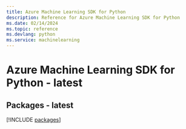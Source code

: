 ```yaml
---
title: Azure Machine Learning SDK for Python
description: Reference for Azure Machine Learning SDK for Python
ms.date: 02/14/2024
ms.topic: reference
ms.devlang: python
ms.service: machinelearning
---
```

# Azure Machine Learning SDK for Python - latest
## Packages - latest
[!INCLUDE [packages](machine-learning-index.md)]